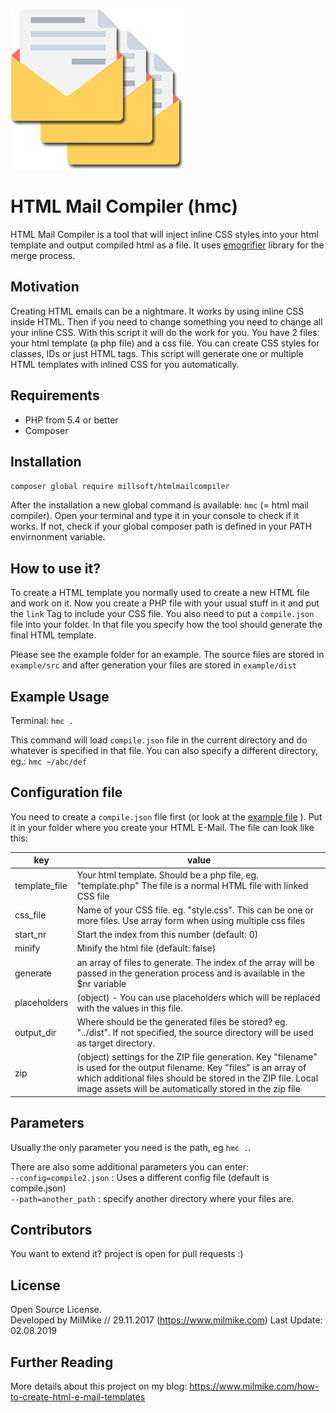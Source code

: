 ![HTML Mail Compiler](https://raw.githubusercontent.com/millsoft/htmlmailcompiler/master/example/src/img/htmlmailcompiler-logo.png)

# HTML Mail Compiler (hmc)

HTML Mail Compiler is a tool that will inject inline CSS styles into your html template and output compiled html as a file. It uses [emogrifier](https://github.com/jjriv/emogrifier) library for the merge process.

## Motivation

Creating HTML emails can be a nightmare. It works by using inline CSS inside HTML. Then if you need to change something you need to change all your inline CSS. With this script it will do the work for you. You have 2 files: your html template (a php file) and a css file. You can create CSS styles for classes, IDs or just HTML tags. This script will generate one or multiple HTML templates with inlined CSS for you automatically.

## Requirements

- PHP from 5.4 or better
- Composer

## Installation

`composer global require millsoft/htmlmailcompiler`

After the installation a new global command is available: `hmc` (= html mail compiler). Open your terminal and type it in your console to check if it works. If not, check if your global composer path is defined in your PATH envirnonment variable.

## How to use it?

To create a HTML template you normally used to create a new HTML file and work on it. Now you create a PHP file with your usual stuff in it and put the `link` Tag to include your CSS file. You also need to put a `compile.json` file into your folder. In that file you specify how the tool should generate the final HTML template.

Please see the example folder for an example. The source files are stored in `example/src` and after generation your files are stored in `example/dist`

## Example Usage

Terminal:
`hmc .`

This command will load `compile.json` file in the current directory and do whatever is specified in that file. You can also specify a different directory, eg.: `hmc ~/abc/def`

## Configuration file

You need to create a `compile.json` file first (or look at the [example file](example/src/compile.json) ). Put it in your folder where you create your HTML E-Mail. The file can look like this:

| key           | value                                                                                                                                                                   |
| ------------- | ----------------------------------------------------------------------------------------------------------------------------------------------------------------------- |
| template_file | Your html template. Should be a php file, eg. "template.php" The file is a normal HTML file with linked CSS file                                                        |
| css_file      | Name of your CSS file. eg. "style.css". This can be one or more files. Use array form when using multiple css files                                                     |
| start_nr      | Start the index from this number (default: 0)                                                                                                                           |
| minify        | Minify the html file (default: false)                                                                                                                                   |
| generate      | an array of files to generate. The index of the array will be passed in the generation process and is available in the \$nr variable                                    |
| placeholders  | (object) - You can use placeholders which will be replaced with the values in this file.                                                                                |
| output_dir    | Where should be the generated files be stored? eg. "../dist". If not specified, the source directory will be used as target directory.                                  |
| zip           | (object) settings for the ZIP file generation. Key "filename" is used for the output filename. Key "files" is an array of which additional files should be stored in the ZIP file. Local image assets will be automatically stored in the zip file|

## Parameters

Usually the only parameter you need is the path, eg `hmc .`.

There are also some additional parameters you can enter:  
`--config=compile2.json` : Uses a different config file (default is compile.json)  
`--path=another_path` : specify another directory where your files are.

## Contributors

You want to extend it? project is open for pull requests :)

## License

Open Source License.  
Developed by MilMike // 29.11.2017 (https://www.milmike.com)
Last Update: 02.08.2019

## Further Reading

More details about this project on my blog: https://www.milmike.com/how-to-create-html-e-mail-templates
